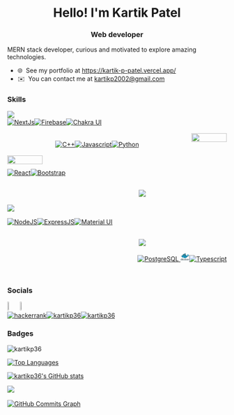 <h1 align="center">Hello! I'm Kartik Patel</h1>
<h3 align="center">Web developer</h3>

MERN stack developer, curious and motivated to explore amazing technologies.

- 🌐  See my portfolio at https://kartik-p-patel.vercel.app/
- ✉️  You can contact me at [kartikp2002@gmail.com](mailto:kartikp2002@gmail.com)

### Skills

<div width="40%" align="left">
<a href="https://github.com/kartikp36/fast-feedback" align="right"><img align="left" width="40%" src="https://github-readme-stats.vercel.app/api/pin/?username=kartikp36&repo=fast-feedback&title_color=3382ed&text_color=ffffff&icon_color=3382ed&bg_color=1c1917&hide_border=true&locale=en" /></a></br>
<a href="https://nextjs.org/docs" target="_blank" rel="noreferrer"><img src="https://cdn.jsdelivr.net/gh/devicons/devicon/icons/nextjs/nextjs-original.svg" width="4%" height="4%" alt="NextJs" /></a><a href="https://firebase.google.com/" target="_blank" rel="noreferrer"><img src="https://cdn.jsdelivr.net/gh/devicons/devicon/icons/firebase/firebase-plain.svg" width="4%" height="4%" alt="Firebase" /></a><a href="https://chakra-ui.com/" target="_blank" rel="noreferrer"><img src="https://avatars.githubusercontent.com/u/54212428?s=200&v=4" width="4%" height="4%" alt="Chakra UI" /></a>
</div></br>

<div width="40%" align="right">
<a href="https://github.com/kartikp36/introduction-to-CS" align="right"><img align="right" width="40%"  height="10%" src="https://github-readme-stats.vercel.app/api/pin/?username=kartikp36&repo=introduction-to-CS&title_color=3382ed&text_color=ffffff&icon_color=3382ed&bg_color=1c1917&hide_border=true&locale=en" /></a></br>
<a href="https://docs.microsoft.com/en-us/cpp/?view=msvc-170" target="_blank" rel="noreferrer"><img src="https://cdn.jsdelivr.net/gh/devicons/devicon/icons/cplusplus/cplusplus-plain.svg" width="4%" height="4%" alt="C++" /></a><a href="https://developer.mozilla.org/en-US/docs/Web/JavaScript" target="_blank" rel="noreferrer"><img src="https://cdn.jsdelivr.net/gh/devicons/devicon/icons/javascript/javascript-original.svg" width="4%" height="4%" alt="Javascript" /></a><a href="https://www.python.org/" target="_blank" rel="noreferrer"><img src="https://cdn.jsdelivr.net/gh/devicons/devicon/icons/python/python-original.svg" width="4%" height="4%" alt="Python" />
  </div></br>

<div width="40%" align="left">
<a href="https://github.com/4-Callback-Cats/Comapanionsy" align="left"><img align="left" width="40%"  height="10%" src="https://github-readme-stats.vercel.app/api/pin/?username=4-Callback-Cats&repo=Comapanionsy&title_color=3382ed&text_color=ffffff&icon_color=3382ed&bg_color=1c1917&hide_border=true&locale=en" /></a></br>

<a href="https://reactjs.org/" target="_blank" rel="noreferrer"><img src="https://cdn.jsdelivr.net/gh/devicons/devicon/icons/react/react-original.svg" width="4%" height="4%" alt="React" /></a><a href="https://getbootstrap.com/" target="_blank" rel="noreferrer"><img src="https://cdn.jsdelivr.net/gh/devicons/devicon/icons/bootstrap/bootstrap-plain.svg" width="4%" height="4%" alt="Bootstrap" /></a>

</div></br>

<div width="40%" align="right">
<a href="https://github.com/kartikp36/nextjs-template" align="right"><img align="right" width="40%%" src="https://github-readme-stats.vercel.app/api/pin/?username=kartikp36&repo=nextjs-template&title_color=3382ed&text_color=ffffff&icon_color=3382ed&bg_color=1c1917&hide_border=true&locale=en" /></a></br>
</div></br>

<div width="40%" align="left">
<a href="https://github.com/ancora-imparo/polls" align="left"><img align="left" width="40%%" src="https://github-readme-stats.vercel.app/api/pin/?username=ancora-imparo&repo=polls&title_color=3382ed&text_color=ffffff&icon_color=3382ed&bg_color=1c1917&hide_border=true&locale=en" /></a></br>

<a href="https://nodejs.org/en/" target="_blank" rel="noreferrer"><img src="https://cdn.jsdelivr.net/gh/devicons/devicon/icons/nodejs/nodejs-original.svg" width="4%" height="4%" alt="NodeJS" /></a><a href="https://expressjs.com/" target="_blank" rel="noreferrer"><img src="https://cdn.jsdelivr.net/gh/devicons/devicon/icons/express/express-original.svg" width="4%" height="4%" alt="ExpressJS" /></a><a href="https://mui.com/" target="_blank" rel="noreferrer"><img src="https://cdn.jsdelivr.net/gh/devicons/devicon/icons/materialui/materialui-original.svg" width="4%" height="4%" alt="Material UI" /></a>

</div></br>

<div width="100%" align="right">
<a href="https://github.com/ancora-imparo/notes" align="right"><img align="right" width="40%%" src="https://github-readme-stats.vercel.app/api/pin/?username=ancora-imparo&repo=notes&title_color=3382ed&text_color=ffffff&icon_color=3382ed&bg_color=1c1917&hide_border=true&locale=en" /></a></br>
 
<a href="https://www.postgresql.org/" target="_blank" rel="noreferrer"><img src="https://cdn.jsdelivr.net/gh/devicons/devicon/icons/postgresql/postgresql-plain.svg" width="4%" height="4%" alt="PostgreSQL" /></a><a href="https://www.docker.com/" target="_blank" rel="noreferrer"> <img src="https://raw.githubusercontent.com/devicons/devicon/master/icons/docker/docker-original-wordmark.svg" alt="docker" width="4%" height="4%"/></a><a href="https://www.typescriptlang.org/" target="_blank" rel="noreferrer"><img src="https://cdn.jsdelivr.net/gh/devicons/devicon/icons/typescript/typescript-original.svg" width="4%" height="4%" alt="Typescript" /></a>
</div></br>
  
### Socials

<p align="left">
<a href="https://www.linkedin.com/in/kartik-p-patel" target="_blank" rel="noreferrer"><img src="https://raw.githubusercontent.com/danielcranney/readme-generator/main/public/icons/socials/linkedin.svg" width="5%" height="5%" /></a>
<a href="https://www.twitter.com/kartikp36" target="_blank" rel="noreferrer"><img src="https://raw.githubusercontent.com/danielcranney/readme-generator/main/public/icons/socials/twitter.svg" width="5%" height="5%" /></a></br>
<a href="https://www.hackerrank.com/kartikp36" target="_blank" rel="noreferrer"><img src="https://raw.githubusercontent.com/rahuldkjain/github-profile-readme-generator/master/src/images/icons/Social/hackerrank.svg" alt="hackerrank" height="4%" width="4%" /></a><a href="https://codeforces.com/profile/kartikp36" target="_blank" rel="noreferrer"><img src="https://raw.githubusercontent.com/rahuldkjain/github-profile-readme-generator/master/src/images/icons/Social/codeforces.svg" alt="kartikp36" height="4%" width="4%" /></a><a href="https://www.leetcode.com/kartikp36" target="_blank" rel="noreferrer"><img src="https://raw.githubusercontent.com/rahuldkjain/github-profile-readme-generator/master/src/images/icons/Social/leet-code.svg" alt="kartikp36" height="4%" width="4%" /></a>
</p>

### Badges

<p align="left"> <img src="https://komarev.com/ghpvc/?username=kartikp36&label=Profile%20views&color=58befe&style=flat" alt="kartikp36" /> </p>

<a href="https://github.com/kartikp36" align="left"><img src="https://github-readme-stats.vercel.app/api/top-langs/?username=kartikp36&&layout=compact&langs_count=10&title_color=6366f1&text_color=ffffff&icon_color=3382ed&bg_color=1c1917&hide_border=true&locale=en&custom_title=Top%20%Languages" alt="Top Languages" /></a>

<a href="http://www.github.com/kartikp36"><img src="https://github-readme-stats.vercel.app/api?username=kartikp36&show_icons=true&hide=stars,prs,issues,&count_private=true&title_color=6366f1&text_color=ffffff&icon_color=3382ed&bg_color=1c1917&hide_border=true&show_icons=true" alt="kartikp36's GitHub stats" /></a>

<a href="http://www.github.com/kartikp36"><img src="https://github-readme-streak-stats.herokuapp.com/?user=kartikp36&stroke=ffffff&background=1c1917&ring=6366f1&fire=6366f1&currStreakNum=ffffff&currStreakLabel=6366f1&sideNums=ffffff&sideLabels=ffffff&dates=ffffff&hide_border=true" /></a>

<a href="http://www.github.com/kartikp36"><img src="https://activity-graph.herokuapp.com/graph?username=kartikp36&bg_color=1c1917&color=ffffff&line=3382ed&point=ffffff&area_color=1c1917&area=true&hide_border=true&custom_title=GitHub%20Commits%20Graph" alt="GitHub Commits Graph" /></a>

<br /><br />

